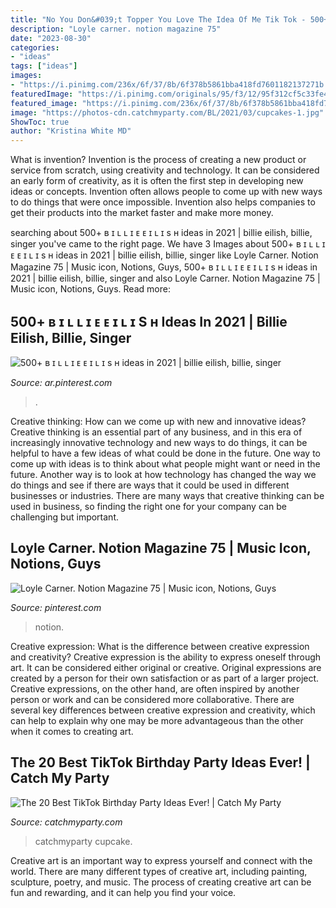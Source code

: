 ```yaml
---
title: "No You Don&#039;t Topper You Love The Idea Of Me Tik Tok - 500+ ʙ ɪ ʟ ʟ ɪ ᴇ ᴇ ɪ ʟ ɪ S ʜ Ideas In 2021"
description: "Loyle carner. notion magazine 75"
date: "2023-08-30"
categories:
- "ideas"
tags: ["ideas"]
images:
- "https://i.pinimg.com/236x/6f/37/8b/6f378b5861bba418fd7601182137271b.jpg"
featuredImage: "https://i.pinimg.com/originals/95/f3/12/95f312cf5c33fe43db877a38612d6b7e.jpg"
featured_image: "https://i.pinimg.com/236x/6f/37/8b/6f378b5861bba418fd7601182137271b.jpg"
image: "https://photos-cdn.catchmyparty.com/BL/2021/03/cupcakes-1.jpg"
ShowToc: true
author: "Kristina White MD"
---
```



What is invention?
Invention is the process of creating a new product or service from scratch, using creativity and technology. It can be considered an early form of creativity, as it is often the first step in developing new ideas or concepts. Invention often allows people to come up with new ways to do things that were once impossible. Invention also helps companies to get their products into the market faster and make more money.

	

		
searching about 500+ ʙ ɪ ʟ ʟ ɪ ᴇ ᴇ ɪ ʟ ɪ s ʜ ideas in 2021 | billie eilish, billie, singer you've came to the right page. We have 3 Images about 500+ ʙ ɪ ʟ ʟ ɪ ᴇ ᴇ ɪ ʟ ɪ s ʜ ideas in 2021 | billie eilish, billie, singer like Loyle Carner. Notion Magazine 75 | Music icon, Notions, Guys, 500+ ʙ ɪ ʟ ʟ ɪ ᴇ ᴇ ɪ ʟ ɪ s ʜ ideas in 2021 | billie eilish, billie, singer and also Loyle Carner. Notion Magazine 75 | Music icon, Notions, Guys. Read more:
		
    
## 500+ ʙ ɪ ʟ ʟ ɪ ᴇ ᴇ ɪ ʟ ɪ S ʜ Ideas In 2021 | Billie Eilish, Billie, Singer

<img loading=lazy src="https://i.pinimg.com/236x/6f/37/8b/6f378b5861bba418fd7601182137271b.jpg" onerror="this.onerror=null;this.src='https://tse1.mm.bing.net/th?id=OIP.29EB-XmpJ8yqrTd2_MIjQgAAAA&amp;pid=15.1';" alt="500+ ʙ ɪ ʟ ʟ ɪ ᴇ ᴇ ɪ ʟ ɪ s ʜ ideas in 2021 | billie eilish, billie, singer">

_Source: ar.pinterest.com_

>. 

	

Creative thinking: How can we come up with new and innovative ideas?
Creative thinking is an essential part of any business, and in this era of increasingly innovative technology and new ways to do things, it can be helpful to have a few ideas of what could be done in the future. One way to come up with ideas is to think about what people might want or need in the future. Another way is to look at how technology has changed the way we do things and see if there are ways that it could be used in different businesses or industries. There are many ways that creative thinking can be used in business, so finding the right one for your company can be challenging but important.

    
## Loyle Carner. Notion Magazine 75 | Music Icon, Notions, Guys

<img loading=lazy src="https://i.pinimg.com/originals/95/f3/12/95f312cf5c33fe43db877a38612d6b7e.jpg" onerror="this.onerror=null;this.src='https://tse3.mm.bing.net/th?id=OIP.gmdmo_AhjBTmV8P3JzMRCwHaJR&amp;pid=15.1';" alt="Loyle Carner. Notion Magazine 75 | Music icon, Notions, Guys">

_Source: pinterest.com_

>notion. 

	

Creative expression: What is the difference between creative expression and creativity?
Creative expression is the ability to express oneself through art. It can be considered either original or creative. Original expressions are created by a person for their own satisfaction or as part of a larger project. Creative expressions, on the other hand, are often inspired by another person or work and can be considered more collaborative. There are several key differences between creative expression and creativity, which can help to explain why one may be more advantageous than the other when it comes to creating art.

    
## The 20 Best TikTok Birthday Party Ideas Ever! | Catch My Party

<img loading=lazy src="https://photos-cdn.catchmyparty.com/BL/2021/03/cupcakes-1.jpg" onerror="this.onerror=null;this.src='https://tse3.mm.bing.net/th?id=OIP.oX86dXStx66tJbGya9nUbAHaLH&amp;pid=15.1';" alt="The 20 Best TikTok Birthday Party Ideas Ever! | Catch My Party">

_Source: catchmyparty.com_

>catchmyparty cupcake. 

	

Creative art is an important way to express yourself and connect with the world. There are many different types of creative art, including painting, sculpture, poetry, and music. The process of creating creative art can be fun and rewarding, and it can help you find your voice.

